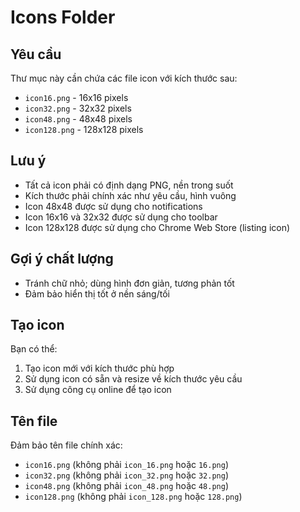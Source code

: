 # Icons Folder

## Yêu cầu
Thư mục này cần chứa các file icon với kích thước sau:

- `icon16.png` - 16x16 pixels
- `icon32.png` - 32x32 pixels  
- `icon48.png` - 48x48 pixels
- `icon128.png` - 128x128 pixels

## Lưu ý
- Tất cả icon phải có định dạng PNG, nền trong suốt
- Kích thước phải chính xác như yêu cầu, hình vuông
- Icon 48x48 được sử dụng cho notifications
- Icon 16x16 và 32x32 được sử dụng cho toolbar
- Icon 128x128 được sử dụng cho Chrome Web Store (listing icon)

## Gợi ý chất lượng
- Tránh chữ nhỏ; dùng hình đơn giản, tương phản tốt
- Đảm bảo hiển thị tốt ở nền sáng/tối

## Tạo icon
Bạn có thể:
1. Tạo icon mới với kích thước phù hợp
2. Sử dụng icon có sẵn và resize về kích thước yêu cầu
3. Sử dụng công cụ online để tạo icon

## Tên file
Đảm bảo tên file chính xác:
- `icon16.png` (không phải `icon_16.png` hoặc `16.png`)
- `icon32.png` (không phải `icon_32.png` hoặc `32.png`)
- `icon48.png` (không phải `icon_48.png` hoặc `48.png`)
- `icon128.png` (không phải `icon_128.png` hoặc `128.png`)

